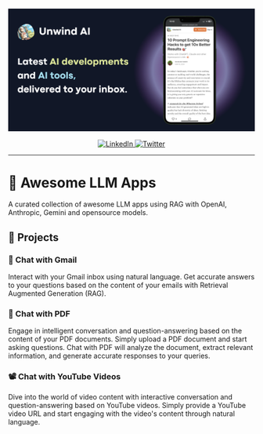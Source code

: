 <p align="center">
  <img src="docs/banner/unwind.png" width="600px" alt="Unwind AI">
</p>

<p align="center">
  <a href="https://www.linkedin.com/in/shubhamsaboo/">
    <img src="https://img.shields.io/badge/-Follow%20Shubham Saboo-blue?logo=linkedin&style=flat-square" alt="LinkedIn">
  </a>
  <a href="https://twitter.com/Saboo_Shubham_">
    <img src="https://img.shields.io/twitter/follow/Shubham Saboo" alt="Twitter">  </a>
</p>
<hr/>

# 🌟 Awesome LLM Apps
A curated collection of awesome LLM apps using RAG with OpenAI, Anthropic, Gemini and opensource models.

## 📂 Projects

### 📨 Chat with Gmail
Interact with your Gmail inbox using natural language. Get accurate answers to your questions based on the content of your emails with Retrieval Augmented Generation (RAG).

### 📄 Chat with PDF
Engage in intelligent conversation and question-answering based on the content of your PDF documents. Simply upload a PDF document and start asking questions. Chat with PDF will analyze the document, extract relevant information, and generate accurate responses to your queries.

### 📽️ Chat with YouTube Videos
Dive into the world of video content with interactive conversation and question-answering based on YouTube videos. Simply provide a YouTube video URL and start engaging with the video's content through natural language.

